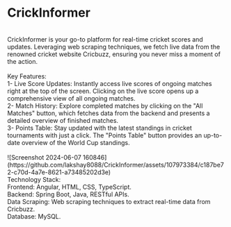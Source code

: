# CrickInformer
<br>
CrickInformer is your go-to platform for real-time cricket scores and updates. Leveraging web scraping techniques, we fetch live data from the renowned cricket website Cricbuzz, ensuring you never miss a moment of the action.<br><br>
Key Features:<br>
1- Live Score Updates: Instantly access live scores of ongoing matches right at the top of the screen. Clicking on the live score opens up a comprehensive view of all ongoing matches.<br>
2- Match History: Explore completed matches by clicking on the "All Matches" button, which fetches data from the backend and presents a detailed overview of finished matches.<br>
3- Points Table: Stay updated with the latest standings in cricket tournaments with just a click. The "Points Table" button provides an up-to-date overview of the World Cup standings.<br>
<br>
![Screenshot 2024-06-07 160846](https://github.com/lakshay8088/CrickInformer/assets/107973384/c187be72-c70d-4a7e-8621-a73485202d3e)
<br>
Technology Stack:<br>
Frontend: Angular, HTML, CSS, TypeScript.<br>
Backend: Spring Boot, Java, RESTful APIs.<br>
Data Scraping: Web scraping techniques to extract real-time data from Cricbuzz.<br>
Database: MySQL.<br>

